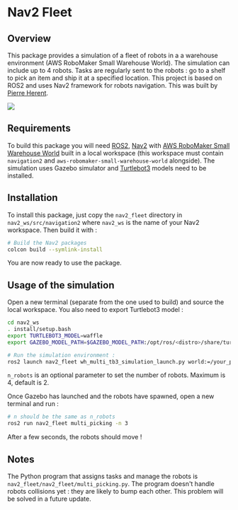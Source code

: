 # Nav2 Fleet

## Overview

This package provides a simulation of a fleet of robots in a a warehouse environment (AWS RoboMaker Small Warehouse World). The simulation can include up to 4 robots. Tasks are regularly sent to the robots : go to a shelf to pick an item and ship it at a specified location. This project is based on ROS2 and uses Nav2 framework for robots navigation. This was built by [Pierre Herent](https://www.linkedin.com/in/pierre-hv/).

![](nav2_fleet/media/readme.gif)

## Requirements

To build this package you will need [ROS2](https://docs.ros.org/en/galactic/Installation.html), [Nav2](https://navigation.ros.org/build_instructions/) with [AWS RoboMaker Small Warehouse World](https://github.com/aws-robotics/aws-robomaker-small-warehouse-world/tree/ros2) built in a local workspace (this workspace must contain `navigation2` and `aws-robomaker-small-warehouse-world` alongside). The simulation uses Gazebo simulator and [Turtlebot3](https://emanual.robotis.com/docs/en/platform/turtlebot3/quick-start/) models need to be installed.

## Installation 

To install this package, just copy the `nav2_fleet` directory in `nav2_ws/src/navigation2` where `nav2_ws` is the name of your Nav2 workspace. Then build it with :

``` bash
# Build the Nav2 packages
colcon build --symlink-install
```

You are now ready to use the package. 

## Usage of the simulation

Open a new terminal (separate from the one used to build) and source the local workspace. You also need to export Turtlebot3 model : 
``` bash
cd nav2_ws
. install/setup.bash
export TURTLEBOT3_MODEL=waffle
export GAZEBO_MODEL_PATH=$GAZEBO_MODEL_PATH:/opt/ros/<distro>/share/turtlebot3_gazebo/models

# Run the simulation environment :
ros2 launch nav2_fleet wh_multi_tb3_simulation_launch.py world:=/your_path/nav2_ws/install/nav2_fleet/share/nav2_fleet/warehouse.world map:=/your_path/nav2_ws/install/aws_robomaker_small_warehouse_world/share/aws_robomaker_small_warehouse_world/maps/005/map.yaml n_robots:=3 
```
`n_robots` is an optional parameter to set the number of robots. Maximum is 4, default is 2.

Once Gazebo has launched and the robots have spawned, open a new terminal and run :

``` bash
# n should be the same as n_robots
ros2 run nav2_fleet multi_picking -n 3
```

After a few seconds, the robots should move !

## Notes 

The Python program that assigns tasks and manage the robots is `nav2_fleet/nav2_fleet/multi_picking.py`. 
The program doesn't handle robots collisions yet : they are likely to bump each other. This problem will be solved in a future update.

